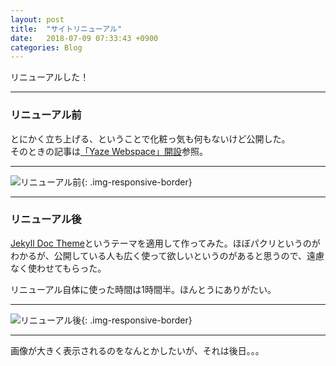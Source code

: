 ```yaml
---
layout: post
title:  "サイトリニューアル"
date:   2018-07-09 07:33:43 +0900
categories: Blog
---
```


リニューアルした！

***
### リニューアル前

とにかく立ち上げる、ということで化粧っ気も何もないけど公開した。  
そのときの記事は[「Yaze Webspace」開設]({{site.baseurl}}/blog/2018/06/13/greetings/)参照。 

---------------------------------------

![リニューアル前]({{site.baseurl}}/img/20180709_01_before.png){: .img-responsive-border}  

---------------------------------------


### リニューアル後

[Jekyll Doc Theme](https://aksakalli.github.io/jekyll-doc-theme/)というテーマを適用して作ってみた。ほぼパクリというのがわかるが、公開している人も広く使って欲しいというのがあると思うので、遠慮なく使わせてもらった。

リニューアル自体に使った時間は1時間半。ほんとうにありがたい。

---------------------------------------

![リニューアル後]({{site.baseurl}}/img/20180709_02_after.png){: .img-responsive-border}  

---------------------------------------

画像が大きく表示されるのをなんとかしたいが、それは後日。。。

